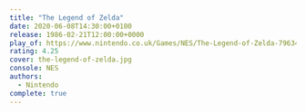 ```yaml
---
title: "The Legend of Zelda"
date: 2020-06-08T14:30:00+0100
release: 1986-02-21T12:00:00+0000
play_of: https://www.nintendo.co.uk/Games/NES/The-Legend-of-Zelda-796345.html
rating: 4.25
cover: the-legend-of-zelda.jpg
console: NES
authors:
  - Nintendo
complete: true
---
```

